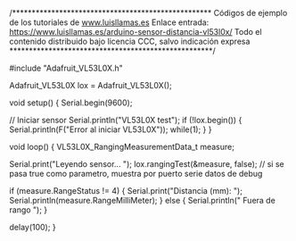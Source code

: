 /***************************************************
Códigos de ejemplo de los tutoriales de www.luisllamas.es
Enlace entrada: https://www.luisllamas.es/arduino-sensor-distancia-vl53l0x/
Todo el contenido distribuido bajo licencia CCC, salvo indicación expresa
****************************************************/

#include "Adafruit_VL53L0X.h"

Adafruit_VL53L0X lox = Adafruit_VL53L0X();

void setup() {
  Serial.begin(9600);

  // Iniciar sensor
  Serial.println("VL53L0X test");
  if (!lox.begin()) {
    Serial.println(F("Error al iniciar VL53L0X"));
    while(1);
  }
}


void loop() {
  VL53L0X_RangingMeasurementData_t measure;
    
  Serial.print("Leyendo sensor... ");
  lox.rangingTest(&measure, false); // si se pasa true como parametro, muestra por puerto serie datos de debug

  if (measure.RangeStatus != 4)
  {
    Serial.print("Distancia (mm): ");
	Serial.println(measure.RangeMilliMeter);
  } 
  else
  {
    Serial.println("  Fuera de rango ");
  }
    
  delay(100);
}